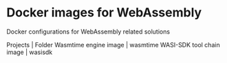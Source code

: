 # Docker images for WebAssembly

Docker configurations for WebAssembly related solutions

Projects                  | Folder
Wasmtime engine image     | wasmtime
WASI-SDK tool chain image | wasisdk
